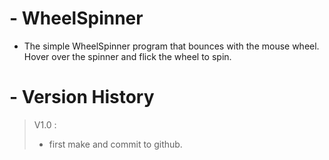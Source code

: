 # - WheelSpinner
- The simple WheelSpinner program that bounces with the mouse wheel. Hover over the spinner and flick the wheel to spin.


# - Version History
> V1.0 :
>  - first make and commit to github.
